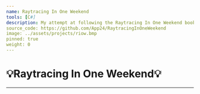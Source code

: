 ```yaml
---
name: Raytracing In One Weekend
tools: [C#]
description: My attempt at following the Raytracing In One Weekend book series in C#.
source_code: https://github.com/App24/RaytracingInOneWeekend
image: ../assets/projects/riow.bmp
pinned: true
weight: 0
---
```


# 💡Raytracing In One Weekend💡

---